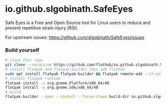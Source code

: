 # io.github.slgobinath.SafeEyes

Safe Eyes is a Free and Open Source tool for Linux users to reduce and prevent repetitive strain injury (RSI).

For upstream issues:
    https://github.com/slgobinath/SafeEyes/issues

<!-- ### Non-functional plugins:

- xprintidle

`xprintidle` calls `XScreenSaverQueryExtension()` on the display specified in the DISPLAY environment variable to check if the `XScreenSaver` extension is available

If that call returns false xprintidle exits with "screen saver extension not supported".

And currently just spams `screen saver extension not supported`

https://github.com/g0hl1n/xprintidle/issues/9

- wlrctl -->

### Build yourself

```bash
# clone this repo
git clone --recursive https://github.com/flathub/io.github.slgobinath.SafeEyes && cd io.github.slgobinath.SafeEyes
# install flatpak and flatpak-builder then add flathub
sudo apt install flatpak flatpak-builder && flatpak remote-add --if-not-exists flathub https://dl.flathub.org/repo/flathub.flatpakrepo
# install flatpak runtime
flatpak install -y org.gnome.Platform/x86_64/48
flatpak install -y org.gnome.Sdk/x86_64/48
# build
flatpak-builder --user --install --force-clean build-dir io.github.slgobinath.SafeEyes.yaml
```
